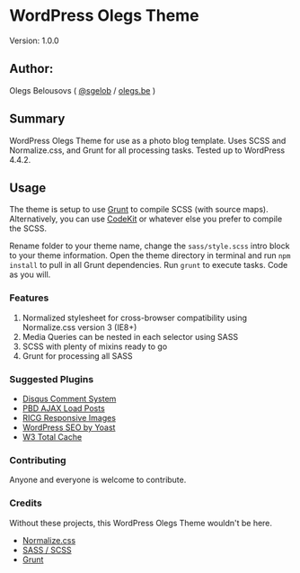 # WordPress Olegs Theme

Version: 1.0.0

## Author:

Olegs Belousovs ( [@sgelob](https://twitter.com/sgelob) / [olegs.be](http://olegs.be) )

## Summary

WordPress Olegs Theme for use as a photo blog template. Uses SCSS and Normalize.css, and Grunt for all processing tasks. Tested up to WordPress 4.4.2.

## Usage

The theme is setup to use [Grunt](http://gruntjs.com/) to compile SCSS (with source maps). Alternatively, you can use [CodeKit](http://incident57.com/codekit/) or whatever else you prefer to compile the SCSS.

Rename folder to your theme name, change the `sass/style.scss` intro block to your theme information. Open the theme directory in terminal and run `npm install` to pull in all Grunt dependencies. Run `grunt` to execute tasks. Code as you will.

### Features

1. Normalized stylesheet for cross-browser compatibility using Normalize.css version 3 (IE8+)
2. Media Queries can be nested in each selector using SASS
3. SCSS with plenty of mixins ready to go
4. Grunt for processing all SASS

### Suggested Plugins

* [Disqus Comment System](https://wordpress.org/plugins/disqus-comment-system/)
* [PBD AJAX Load Posts](https://github.com/sgelob/wp-ajax-load-more-posts)
* [RICG Responsive Images](https://wordpress.org/plugins/ricg-responsive-images/)
* [WordPress SEO by Yoast](https://wordpress.org/extend/plugins/wordpress-seo/)
* [W3 Total Cache](https://wordpress.org/extend/plugins/w3-total-cache/)

### Contributing

Anyone and everyone is welcome to contribute.

### Credits

Without these projects, this WordPress Olegs Theme wouldn't be here.

* [Normalize.css](http://necolas.github.com/normalize.css)
* [SASS / SCSS](http://sass-lang.com/)
* [Grunt](http://gruntjs.com/)
